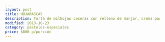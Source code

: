 ```yaml
---
layout: post
title: HOJARASCAS
description: Torta de milhojas caseras con relleno de manjar, crema pastelera o chantillí (opcional), puede agregarse nuez o almendras picadas.
modified: 2013-10-23
category: pasteles-especiales
price: $800 p/porción
---
```


